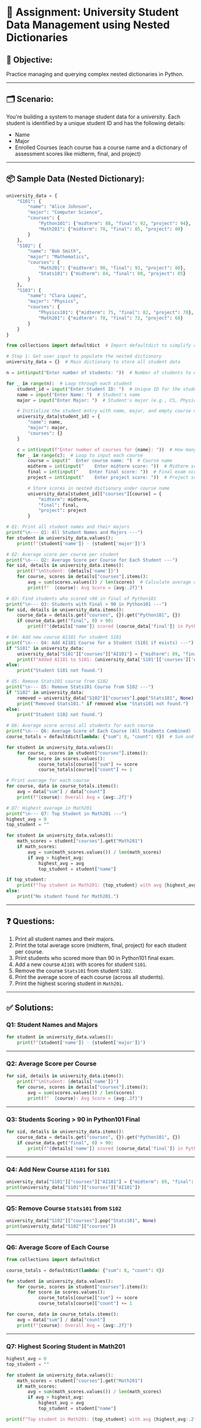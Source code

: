 
# 📝 Assignment: University Student Data Management using Nested Dictionaries

## 🧩 Objective:
Practice managing and querying complex nested dictionaries in Python.

---

## 🗂️ Scenario:

You're building a system to manage student data for a university. Each student is identified by a unique student ID and has the following details:

- Name
- Major
- Enrolled Courses (each course has a course name and a dictionary of assessment scores like midterm, final, and project)

---

## 📦 Sample Data (Nested Dictionary):

```python
university_data = {
    "S101": {
        "name": "Alice Johnson",
        "major": "Computer Science",
        "courses": {
            "Python101": {"midterm": 88, "final": 92, "project": 94},
            "Math201": {"midterm": 78, "final": 85, "project": 80}
        }
    },
    "S102": {
        "name": "Bob Smith",
        "major": "Mathematics",
        "courses": {
            "Math201": {"midterm": 90, "final": 93, "project": 88},
            "Stats101": {"midterm": 84, "final": 80, "project": 85}
        }
    },
    "S103": {
        "name": "Clara Lopez",
        "major": "Physics",
        "courses": {
            "Physics101": {"midterm": 75, "final": 82, "project": 78},
            "Math201": {"midterm": 70, "final": 72, "project": 68}
        }
    }
}
```

```python
from collections import defaultdict  # Import defaultdict to simplify course average calculations

# Step 1: Get user input to populate the nested dictionary
university_data = {}  # Main dictionary to store all student data

n = int(input("Enter number of students: "))  # Number of students to enter

for _ in range(n):  # Loop through each student
    student_id = input("Enter Student ID: ")  # Unique ID for the student
    name = input("Enter Name: ")  # Student's name
    major = input("Enter Major: ")  # Student's major (e.g., CS, Physics)

    # Initialize the student entry with name, major, and empty course dictionary
    university_data[student_id] = {
        "name": name,
        "major": major,
        "courses": {}
    }

    c = int(input(f"Enter number of courses for {name}: "))  # How many courses the student is taking
    for _ in range(c):  # Loop to input each course
        course = input("  Enter course name: ")  # Course name
        midterm = int(input("    Enter midterm score: "))  # Midterm score
        final = int(input("    Enter final score: "))  # Final exam score
        project = int(input("    Enter project score: "))  # Project score

        # Store scores in nested dictionary under course name
        university_data[student_id]["courses"][course] = {
            "midterm": midterm,
            "final": final,
            "project": project
        }

# Q1: Print all student names and their majors
print("\n--- Q1: All Student Names and Majors ---")
for student in university_data.values():
    print(f"{student['name']} - {student['major']}")

# Q2: Average score per course per student
print("\n--- Q2: Average Score per Course for Each Student ---")
for sid, details in university_data.items():
    print(f"\nStudent: {details['name']}")
    for course, scores in details["courses"].items():
        avg = sum(scores.values()) / len(scores)  # Calculate average of 3 scores
        print(f"  {course}: Avg Score = {avg:.2f}")

# Q3: Find students who scored >90 in final of Python101
print("\n--- Q3: Students with Final > 90 in Python101 ---")
for sid, details in university_data.items():
    course_data = details.get("courses", {}).get("Python101", {})
    if course_data.get("final", 0) > 90:
        print(f"{details['name']} scored {course_data['final']} in Python101 Final")

# Q4: Add new course AI101 for student S101
print("\n--- Q4: Add AI101 Course for a Student (S101 if exists) ---")
if "S101" in university_data:
    university_data["S101"]["courses"]["AI101"] = {"midterm": 89, "final": 94, "project": 91}
    print(f"Added AI101 to S101: {university_data['S101']['courses']['AI101']}")
else:
    print("Student S101 not found.")

# Q5: Remove Stats101 course from S102
print("\n--- Q5: Remove Stats101 Course from S102 ---")
if "S102" in university_data:
    removed = university_data["S102"]["courses"].pop("Stats101", None)  # Remove if exists
    print("Removed Stats101." if removed else "Stats101 not found.")
else:
    print("Student S102 not found.")

# Q6: Average score across all students for each course
print("\n--- Q6: Average Score of Each Course (All Students Combined) ---")
course_totals = defaultdict(lambda: {"sum": 0, "count": 0})  # Sum and count tracker

for student in university_data.values():
    for course, scores in student["courses"].items():
        for score in scores.values():
            course_totals[course]["sum"] += score
            course_totals[course]["count"] += 1

# Print average for each course
for course, data in course_totals.items():
    avg = data["sum"] / data["count"]
    print(f"{course}: Overall Avg = {avg:.2f}")

# Q7: Highest average in Math201
print("\n--- Q7: Top Student in Math201 ---")
highest_avg = 0
top_student = ""

for student in university_data.values():
    math_scores = student["courses"].get("Math201")
    if math_scores:
        avg = sum(math_scores.values()) / len(math_scores)
        if avg > highest_avg:
            highest_avg = avg
            top_student = student["name"]

if top_student:
    print(f"Top student in Math201: {top_student} with avg {highest_avg:.2f}")
else:
    print("No student found for Math201.")
```

---

## ❓ Questions:

1. Print all student names and their majors.
2. Print the total average score (midterm, final, project) for each student per course.
3. Print students who scored more than 90 in Python101 final exam.
4. Add a new course `AI101` with scores for student `S101`.
5. Remove the course `Stats101` from student `S102`.
6. Print the average score of each course (across all students).
7. Print the highest scoring student in `Math201`.

---

## ✅ Solutions:

### Q1: Student Names and Majors

```python
for student in university_data.values():
    print(f"{student['name']} - {student['major']}")
```

---

### Q2: Average Score per Course

```python
for sid, details in university_data.items():
    print(f"\nStudent: {details['name']}")
    for course, scores in details["courses"].items():
        avg = sum(scores.values()) / len(scores)
        print(f"  {course}: Avg Score = {avg:.2f}")
```

---

### Q3: Students Scoring > 90 in Python101 Final

```python
for sid, details in university_data.items():
    course_data = details.get("courses", {}).get("Python101", {})
    if course_data.get("final", 0) > 90:
        print(f"{details['name']} scored {course_data['final']} in Python101 Final")
```

---

### Q4: Add New Course `AI101` for `S101`

```python
university_data["S101"]["courses"]["AI101"] = {"midterm": 89, "final": 94, "project": 91}
print(university_data["S101"]["courses"]["AI101"])
```

---

### Q5: Remove Course `Stats101` from `S102`

```python
university_data["S102"]["courses"].pop("Stats101", None)
print(university_data["S102"]["courses"])
```

---

### Q6: Average Score of Each Course

```python
from collections import defaultdict

course_totals = defaultdict(lambda: {"sum": 0, "count": 0})

for student in university_data.values():
    for course, scores in student["courses"].items():
        for score in scores.values():
            course_totals[course]["sum"] += score
            course_totals[course]["count"] += 1

for course, data in course_totals.items():
    avg = data["sum"] / data["count"]
    print(f"{course}: Overall Avg = {avg:.2f}")
```

---

### Q7: Highest Scoring Student in Math201

```python
highest_avg = 0
top_student = ""

for student in university_data.values():
    math_scores = student["courses"].get("Math201")
    if math_scores:
        avg = sum(math_scores.values()) / len(math_scores)
        if avg > highest_avg:
            highest_avg = avg
            top_student = student["name"]

print(f"Top student in Math201: {top_student} with avg {highest_avg:.2f}")
```
